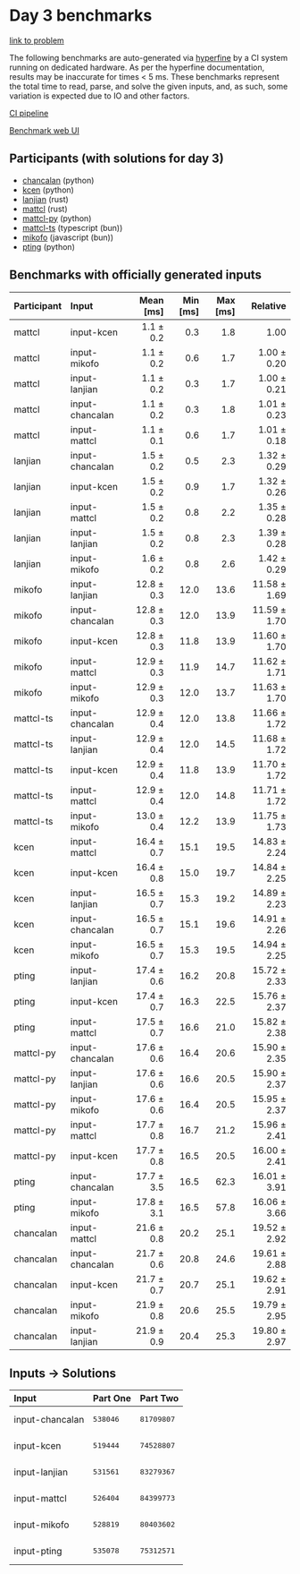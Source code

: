 # Day 3 benchmarks

[link to problem](https://adventofcode.com/2023/day/3)

The following benchmarks are auto-generated via
[hyperfine](https://github.com/sharkdp/hyperfine) by a CI system running on
dedicated hardware. As per the hyperfine documentation, results may be
inaccurate for times < 5 ms. These benchmarks represent the total time to read,
parse, and solve the given inputs, and, as such, some variation is expected due
to IO and other factors.

[CI pipeline](http://ci.papercode.net:8080/teams/main/pipelines/aoc2023)

[Benchmark web UI](https://aoc.ancalagon.black)


## Participants (with solutions for day 3)

- [chancalan](https://github.com/chancalan/aoc2023) (python)
- [kcen](https://github.com/kcen/aoc2023) (python)
- [lanjian](https://github.com/lanjian/aoc-2023) (rust)
- [mattcl](https://github.com/mattcl/aoc2023) (rust)
- [mattcl-py](https://github.com/mattcl/aoc2023-py) (python)
- [mattcl-ts](https://github.com/mattcl/aoc2023-js) (typescript (bun))
- [mikofo](https://github.com/mikofo/advent-of-code-2023) (javascript (bun))
- [pting](https://github.com/pting/aoc2023) (python)


## Benchmarks with officially generated inputs

| Participant | Input | Mean [ms] | Min [ms] | Max [ms] | Relative |
|:---|:---|---:|---:|---:|---:|
| mattcl | input-kcen | 1.1 ± 0.2 | 0.3 | 1.8 | 1.00 |
| mattcl | input-mikofo | 1.1 ± 0.2 | 0.6 | 1.7 | 1.00 ± 0.20 |
| mattcl | input-lanjian | 1.1 ± 0.2 | 0.3 | 1.7 | 1.00 ± 0.21 |
| mattcl | input-chancalan | 1.1 ± 0.2 | 0.3 | 1.8 | 1.01 ± 0.23 |
| mattcl | input-mattcl | 1.1 ± 0.1 | 0.6 | 1.7 | 1.01 ± 0.18 |
| lanjian | input-chancalan | 1.5 ± 0.2 | 0.5 | 2.3 | 1.32 ± 0.29 |
| lanjian | input-kcen | 1.5 ± 0.2 | 0.9 | 1.7 | 1.32 ± 0.26 |
| lanjian | input-mattcl | 1.5 ± 0.2 | 0.8 | 2.2 | 1.35 ± 0.28 |
| lanjian | input-lanjian | 1.5 ± 0.2 | 0.8 | 2.3 | 1.39 ± 0.28 |
| lanjian | input-mikofo | 1.6 ± 0.2 | 0.8 | 2.6 | 1.42 ± 0.29 |
| mikofo | input-lanjian | 12.8 ± 0.3 | 12.0 | 13.6 | 11.58 ± 1.69 |
| mikofo | input-chancalan | 12.8 ± 0.3 | 12.0 | 13.9 | 11.59 ± 1.70 |
| mikofo | input-kcen | 12.8 ± 0.3 | 11.8 | 13.9 | 11.60 ± 1.70 |
| mikofo | input-mattcl | 12.9 ± 0.3 | 11.9 | 14.7 | 11.62 ± 1.71 |
| mikofo | input-mikofo | 12.9 ± 0.3 | 12.0 | 13.7 | 11.63 ± 1.70 |
| mattcl-ts | input-chancalan | 12.9 ± 0.4 | 12.0 | 13.8 | 11.66 ± 1.72 |
| mattcl-ts | input-lanjian | 12.9 ± 0.4 | 12.0 | 14.5 | 11.68 ± 1.72 |
| mattcl-ts | input-kcen | 12.9 ± 0.4 | 11.8 | 13.9 | 11.70 ± 1.72 |
| mattcl-ts | input-mattcl | 12.9 ± 0.4 | 12.0 | 14.8 | 11.71 ± 1.72 |
| mattcl-ts | input-mikofo | 13.0 ± 0.4 | 12.2 | 13.9 | 11.75 ± 1.73 |
| kcen | input-mattcl | 16.4 ± 0.7 | 15.1 | 19.5 | 14.83 ± 2.24 |
| kcen | input-kcen | 16.4 ± 0.8 | 15.0 | 19.7 | 14.84 ± 2.25 |
| kcen | input-lanjian | 16.5 ± 0.7 | 15.3 | 19.2 | 14.89 ± 2.23 |
| kcen | input-chancalan | 16.5 ± 0.7 | 15.1 | 19.6 | 14.91 ± 2.26 |
| kcen | input-mikofo | 16.5 ± 0.7 | 15.3 | 19.5 | 14.94 ± 2.25 |
| pting | input-lanjian | 17.4 ± 0.6 | 16.2 | 20.8 | 15.72 ± 2.33 |
| pting | input-kcen | 17.4 ± 0.7 | 16.3 | 22.5 | 15.76 ± 2.37 |
| pting | input-mattcl | 17.5 ± 0.7 | 16.6 | 21.0 | 15.82 ± 2.38 |
| mattcl-py | input-chancalan | 17.6 ± 0.6 | 16.4 | 20.6 | 15.90 ± 2.35 |
| mattcl-py | input-lanjian | 17.6 ± 0.6 | 16.6 | 20.5 | 15.90 ± 2.37 |
| mattcl-py | input-mikofo | 17.6 ± 0.6 | 16.4 | 20.5 | 15.95 ± 2.37 |
| mattcl-py | input-mattcl | 17.7 ± 0.8 | 16.7 | 21.2 | 15.96 ± 2.41 |
| mattcl-py | input-kcen | 17.7 ± 0.8 | 16.5 | 20.5 | 16.00 ± 2.41 |
| pting | input-chancalan | 17.7 ± 3.5 | 16.5 | 62.3 | 16.01 ± 3.91 |
| pting | input-mikofo | 17.8 ± 3.1 | 16.5 | 57.8 | 16.06 ± 3.66 |
| chancalan | input-mattcl | 21.6 ± 0.8 | 20.2 | 25.1 | 19.52 ± 2.92 |
| chancalan | input-chancalan | 21.7 ± 0.6 | 20.8 | 24.6 | 19.61 ± 2.88 |
| chancalan | input-kcen | 21.7 ± 0.7 | 20.7 | 25.1 | 19.62 ± 2.91 |
| chancalan | input-mikofo | 21.9 ± 0.8 | 20.6 | 25.5 | 19.79 ± 2.95 |
| chancalan | input-lanjian | 21.9 ± 0.9 | 20.4 | 25.3 | 19.80 ± 2.97 |


## Inputs -> Solutions

| Input | Part One | Part Two |
|:---|:---|:---|
|input-chancalan|<pre>538046</pre>|<pre>81709807</pre>|
|input-kcen|<pre>519444</pre>|<pre>74528807</pre>|
|input-lanjian|<pre>531561</pre>|<pre>83279367</pre>|
|input-mattcl|<pre>526404</pre>|<pre>84399773</pre>|
|input-mikofo|<pre>528819</pre>|<pre>80403602</pre>|
|input-pting|<pre>535078</pre>|<pre>75312571</pre>|